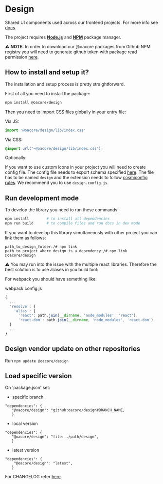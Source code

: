 # Design

Shared UI components used across our frontend projects. For more info see [docs][docs].

The project requires [__Node.js__][node-download] and [__NPM__][npm-install] package manager. 

**⚠ NOTE:** In order to download our @oacore packages from Github NPM registry you will need to generate github token with package
read permission [here][github-token].


## How to install and setup it?
The installation and setup process is pretty straightforward. 

First of all you need to install the package:
```sh
npm install @oacore/design
```

Then you need to import CSS files globally in your entry file:

Via JS:
```js
import '@oacore/design/lib/index.css'
``` 

Via CSS:
```css
@import url("~@oacore/design/lib/index.css");
``` 

Optionally:

If you want to use custom icons in your project you will need to create config file. The config file needs to
export schema specified [here][config-file]. The file has to be named `design`
and the extension needs to follow [cosmiconfig rules][cosmicconfig]. We recommend you to use `design.config.js`.
 
## Run development mode

To develop the library you need to run these commands:

```sh
npm install        # to install all dependencies
npm run build      # to compile files and run docs in dev mode
```

If you want to develop this library simultaneously with other project you can link them as follows:

```
path_to_design_folder:/# npm link
path_to_project_where_design_is_a_dependency:/# npm link @oacore/design
```

⚠ You may run into the issue with the multiple react libraries. Therefore the best solution is to use aliases in you 
build tool:

For webpack you should have something like:

webpack.config.js
```js
{
  ...
  'resolve': {
    'alias': {
      'react': path.join(__dirname, 'node_modules', 'react'),
      'react-dom': path.join(__dirname, 'node_modules', 'react-dom')
  }
  ...
}
```

## Design vendor update on other repositories

Run `npm update @oacore/design`

## Load specific version

On 'package.json' set:

- specific branch

```
"dependencies": {
   "@oacore/design": "github:oacore/design#BRANCH_NAME,
   }
```

- local version

```
"dependencies": {
   "@oacore/design": "file:../path/design",
   }
```

- latest version

```
"dependencies": {
    "@oacore/design": "latest",
   }
```

For CHANGELOG refer [here][changelog].


[github-token]: https://github.com/settings/tokens
[node-download]: https://nodejs.org/en/download/
[npm-install]: https://www.npmjs.com/get-npm
[cosmicconfig]: https://github.com/davidtheclark/cosmiconfig#cosmiconfig
[config-file]: https://github.com/oacore/design/blob/master/design.config.js#L2
[changelog]: https://github.com/oacore/design/releases
[docs]: https://design.oacore.vercel.app/
